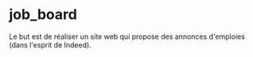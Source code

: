 # job_board

Le but est de réaliser un site web qui propose des annonces d'emploies (dans l'esprit de Indeed).
